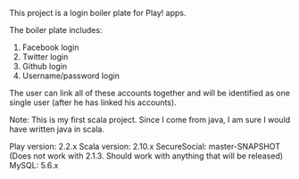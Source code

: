 This project is a login boiler plate for Play! apps. 

The boiler plate includes:

1. Facebook login
2. Twitter login
3. Github login
4. Username/password login

The user can link all of these accounts together and will be identified as one single user (after he has linked his accounts). 

Note: This is my first scala project. Since I come from java, I am sure I would have written java in scala. 

Play version: 2.2.x
Scala version: 2.10.x
SecureSocial: master-SNAPSHOT (Does not work with 2.1.3. Should work with anything that will be released)
MySQL: 5.6.x
